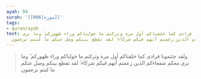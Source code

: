 ```yaml
---
ayah: 94
surah: '[[006|سورة]]'
tags:
- quran/ayah
text: ولقد جئتمونا فرادى كما خلقناكم أول مرة وتركتم ما خولناكم وراء ظهوركم ۖ وما نرى
  معكم شفعاءكم الذين زعمتم أنهم فيكم شركاء ۚ لقد تقطع بينكم وضل عنكم ما كنتم تزعمون
---
```

> ولقد جئتمونا فرادى كما خلقناكم أول مرة وتركتم ما خولناكم وراء ظهوركم ۖ وما نرى معكم شفعاءكم الذين زعمتم أنهم فيكم شركاء ۚ لقد تقطع بينكم وضل عنكم ما كنتم تزعمون
